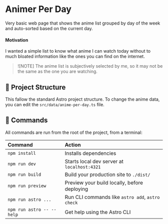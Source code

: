 # Animer Per Day

Very basic web page that shows the anime list grouped by day of the week and auto-sorted based on the current day.

#### Motivation

I wanted a simple list to know what anime I can watch today without to much bloated information like the ones you can find on the internet.

> ![NOTE]
> The anime list is subjectively selected by me, so it may not be the same as the one you are watching.

## 🚀 Project Structure

This fallow the standard Astro project structure. To change the anime data, you can edit the `src/data/anime-per-day.ts` file.


## 🧞 Commands

All commands are run from the root of the project, from a terminal:

| Command                   | Action                                           |
| :------------------------ | :----------------------------------------------- |
| `npm install`             | Installs dependencies                            |
| `npm run dev`             | Starts local dev server at `localhost:4321`      |
| `npm run build`           | Build your production site to `./dist/`          |
| `npm run preview`         | Preview your build locally, before deploying     |
| `npm run astro ...`       | Run CLI commands like `astro add`, `astro check` |
| `npm run astro -- --help` | Get help using the Astro CLI                     |
